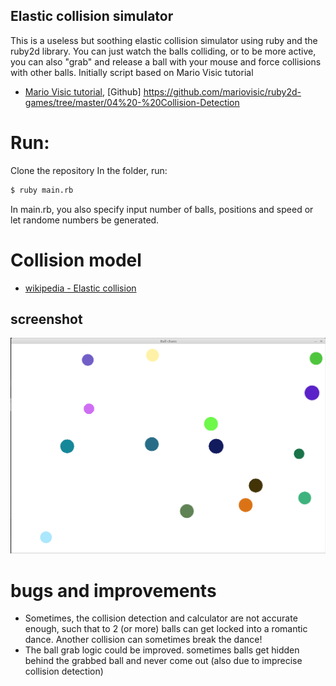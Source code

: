 ## Elastic collision simulator
This is a useless but soothing elastic collision simulator using ruby and the ruby2d library.
You can just watch the balls colliding, or to be more active, you can also "grab" and release a ball with your mouse and force collisions with other balls.
Initially script based on Mario Visic tutorial 
+ [Mario Visic tutorial](https://www.youtube.com/watch?v=e3B8m4vBzB0&feature=emb_logo), [Github]
https://github.com/mariovisic/ruby2d-games/tree/master/04%20-%20Collision-Detection

# Run:
Clone the repository
In the folder, run:
```sh
$ ruby main.rb
```
In main.rb, you also specify input number of balls, positions and speed or let randome numbers be generated. 

# Collision model
+ [wikipedia - Elastic collision](https://en.wikipedia.org/wiki/Elastic_collision)

## screenshot
![screenshot](/Screenshot.png?raw=true "screenshot")

# bugs and improvements
+ Sometimes, the collision detection and calculator are not accurate enough, such that to 2 (or more) balls can get locked into a romantic dance. Another collision can sometimes break the dance!
+ The ball grab logic could be improved. sometimes balls get hidden behind the grabbed ball and never come out (also due to imprecise collision detection)

